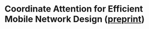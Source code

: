# Coordinate Attention for Efficient Mobile Network Design ([preprint](https://arxiv.org/abs/2103.02907))
